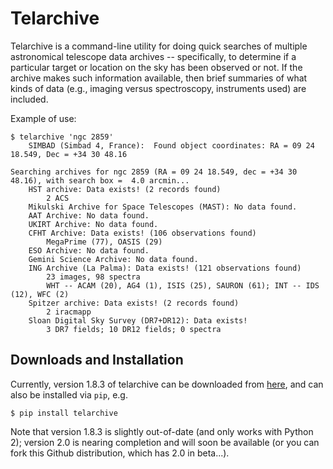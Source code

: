 # Telarchive

Telarchive is a command-line utility for doing quick searches of multiple astronomical
telescope data archives -- specifically, to determine if a particular target or location
on the sky has been observed or not. If the archive makes such information available,
then brief summaries of what kinds of data (e.g., imaging versus spectroscopy, instruments
used) are included.

Example of use:

	$ telarchive 'ngc 2859'
		SIMBAD (Simbad 4, France):  Found object coordinates: RA = 09 24 18.549, Dec = +34 30 48.16

	Searching archives for ngc 2859 (RA = 09 24 18.549, dec = +34 30 48.16), with search box =  4.0 arcmin...
		HST archive: Data exists! (2 records found)
			2 ACS
		Mikulski Archive for Space Telescopes (MAST): No data found.
		AAT Archive: No data found.
		UKIRT Archive: No data found.
		CFHT Archive: Data exists! (106 observations found)
			MegaPrime (77), OASIS (29)
		ESO Archive: No data found.
		Gemini Science Archive: No data found.
		ING Archive (La Palma): Data exists! (121 observations found)
			23 images, 98 spectra
			WHT -- ACAM (20), AG4 (1), ISIS (25), SAURON (61); INT -- IDS (12), WFC (2)
		Spitzer archive: Data exists! (2 records found)
			2 iracmapp
		Sloan Digital Sky Survey (DR7+DR12): Data exists! 
			3 DR7 fields; 10 DR12 fields; 0 spectra

## Downloads and Installation

Currently, version 1.8.3 of telarchive can be downloaded from [here](http://www.mpe.mpg.de/~erwin/code/), and can also be
installed via `pip`, e.g.

	$ pip install telarchive

Note that version 1.8.3 is slightly out-of-date (and only works with Python 2); version
2.0 is nearing completion and will soon be available (or you can fork this Github
distribution, which has 2.0 in beta...).
